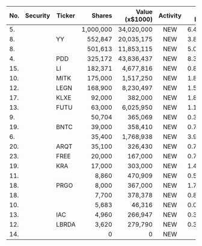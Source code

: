 No. | Security | Ticker | Shares | Value (x$1000) | Activity | % Port
|--- | --- | --- | ---:| ---:|:---:| ---:|
 5.|||1,000,000|34,020,000|NEW|6.48%|rel="bookmark"></a>
8.||YY</a>|552,847|20,035,175|NEW|3.81%|<a href=rel="bookmark"></a>
8.|||501,613|11,853,115|NEW|5.04%|rel="bookmark"></a>
4.||PDD</a>|325,172|43,836,437|NEW|8.35%|<a href=rel="bookmark"></a>
15.||LI</a>|182,371|4,677,816|NEW|0.89%|<a href=rel="bookmark"></a>
10.||MITK</a>|175,000|1,517,250|NEW|1.84%|<a href=rel="bookmark"></a>
12.||LEGN</a>|168,900|8,230,497|NEW|1.56%|<a href=rel="bookmark"></a>
17.||KLXE</a>|92,000|382,000|NEW|1.81%|<a href=rel="bookmark"></a>
13.||FUTU</a>|63,000|6,025,950|NEW|1.14%|<a href=rel="bookmark"></a>
9.|||50,704|365,069|NEW|0.33%|rel="bookmark"></a>
19.||BNTC</a>|39,000|358,410|NEW|0.79%|<a href=rel="bookmark"></a>
6.|||35,400|1,768,938|NEW|3.93%|rel="bookmark"></a>
20.||ARQT</a>|35,100|326,430|NEW|0.72%|<a href=rel="bookmark"></a>
23.||FREE</a>|20,000|167,000|NEW|0.79%|<a href=rel="bookmark"></a>
19.||KRA</a>|17,000|303,000|NEW|1.44%|<a href=rel="bookmark"></a>
11.|||8,860|470,909|NEW|0.57%|rel="bookmark"></a>
18.||PRGO</a>|8,000|367,000|NEW|1.74%|<a href=rel="bookmark"></a>
18.|||7,700|378,378|NEW|0.84%|rel="bookmark"></a>
10.|||5,683|46,316|NEW|0.04%|rel="bookmark"></a>
13.||IAC</a>|4,960|266,947|NEW|0.32%|<a href=rel="bookmark"></a>
12.||LBRDA</a>|3,620|279,790|NEW|0.34%|<a href=rel="bookmark"></a>
14.|||0|0|NEW|0%|rel="bookmark"></a>
